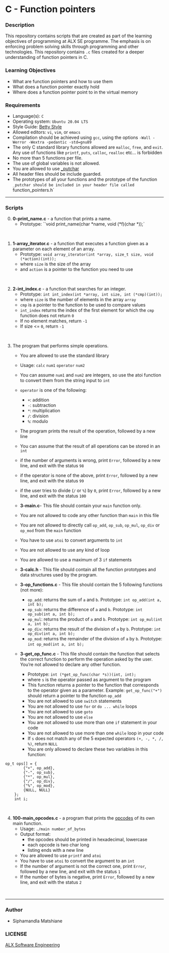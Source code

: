 # C - Function pointers

### Description
This repository contains scripts that are created as part of the learning objectives of programming at ALX SE programme. The emphasis is on enforcing problem solving skills through programming and other technologies. This repository contains `.c` files created for a deeper understanding of function pointers in C.

### Learning Objectives
* What are function pointers and how to use them
* What does a function pointer exactly hold
* Where does a function pointer point to in the virtual memory

### Requirements
* Language(s): `C`
* Operating system: `Ubuntu 20.04 LTS`
* Style Guide: <a href="https://github.com/alx-tools/Betty/tree/master">Betty Style</a>
* Allowed editors: `vi`, `vim`, or `emacs`
* Compilation should be achieved using `gcc`, using the options `-Wall -Werror -Wextra -pedantic -std=gnu89`
* The only C standard library functions allowed are `malloc`, `free`, and `exit`. Any use of functions like `printf`, `puts`, `calloc`, `realloc` etc… is forbidden
* No more than 5 functions per file.
* The use of global variables is not allowed.
* You are allowed to use <a href="https://github.com/alx-tools/_putchar.c/blob/master/_putchar.c">_putchar</a>
* All header files should be include guarded.
* The prototypes of all your functions and the prototype of the function `_putchar should be included in your header file called `function_pointers.h`

---
### Scripts

0. **0-print_name.c** - a function that prints a name.
    * Prototype: ``void print_name(char *name, void (*f)(char *));`
<br>

1. **1-array_iterator.c** - a function that executes a function given as a parameter on each element of an array.
    * Prototype: `void array_iterator(int *array, size_t size, void (*action)(int));`
    * where `size` is the size of the array
    * and `action` is a pointer to the function you need to use
<br>

2. **2-int_index.c** - a function that searches for an integer.
    * Prototype: `int int_index(int *array, int size, int (*cmp)(int));`
    * where `size` is the number of elements in the array `array`
    * `cmp` is a pointer to the function to be used to compare values
    * `int_index` returns the index of the first element for which the `cmp` function does not return `0`
    * If no element matches, return `-1`
    * If size <= `0`, return `-1`
<br>

3. The program that performs simple operations.
    * You are allowed to use the standard library
    * Usage: `calc` `num1` `operator` `num2`
    * You can assume `num1` and `num2` are integers, so use the atoi function to convert them from the string input to `int`
    * `operator` is one of the following:
        * `+`: addition
        * `-`: subtraction
        * `*`: multiplication
        * `/`: division
        * `%`: modulo
    * The program prints the result of the operation, followed by a new line
    * You can assume that the result of all operations can be stored in an `int`
    * if the number of arguments is wrong, print `Error`, followed by a new line, and exit with the status `98`
    * if the operator is none of the above, print `Error`, followed by a new line, and exit with the status `99`
    * if the user tries to divide (`/` or `%`) by `0`, print `Error`, followed by a new line, and exit with the status `100`

    * **3-main.c**- This file should contain your `main` function only.
    * You are not allowed to code any other function than `main` in this file
    * You are not allowed to directly call `op_add`, `op_sub`, `op_mul`, `op_div` or `op_mod` from the `main` function
    * You have to use `atoi` to convert arguments to `int`
    * You are not allowed to use any kind of loop
    * You are allowed to use a maximum of 3 `if` statements
 
    * **3-calc.h** - This file should contain all the function prototypes and data structures used by the program.
    * **3-op_functions.c** - This file should contain the 5 following functions (not more):
        * `op_add`: returns the sum of `a` and `b`. Prototype: `int op_add(int a, int b);`
        * `op_sub`: returns the difference of `a` and `b`. Prototype: `int op_sub(int a, int b);`
        * `op_mul`: returns the product of `a` and `b`. Prototype: `int op_mul(int a, int b);`
        * `op_div`: returns the result of the division of `a` by `b`. Prototype: `int op_div(int a, int b);`
        * `op_mod`: returns the remainder of the division of `a` by `b`. Prototype: `int op_mod(int a, int b);`
    * **3-get_op_func.c** - This file should contain the function that selects the correct function to perform the operation asked by the user. You’re not allowed to declare any other function.
        * Prototype: `int (*get_op_func(char *s))(int, int);`
        * where `s` is the operator passed as argument to the program
        * This function returns a pointer to the function that corresponds to the operator given as a parameter. Example: `get_op_func("+")` should return a pointer to the function `op_add`
        * You are not allowed to use `switch` statements
        * You are not allowed to use `for` or `do ... while` loops
        * You are not allowed to use `goto`
        * You are not allowed to use `else`
        * You are not allowed to use more than one `if` statement in your code
        * You are not allowed to use more than one `while` loop in your code
        * If `s` does not match any of the 5 expected operators `(+, -, *, /, %)`, return `NULL`
        * You are only allowed to declare these two variables in this function:

```
op_t ops[] = {
        {"+", op_add},
        {"-", op_sub},
        {"*", op_mul},
        {"/", op_div},
        {"%", op_mod},
        {NULL, NULL}
    };
    int i;
```

<br>

4. **100-main_opcodes.c** - a program that prints the <a href="https://intranet.alxswe.com/rltoken/5eSu8Ohx0ddeNGmaeDo_zQ">opcodes</a> of its own main function.
    * Usage: `./main number_of_bytes`
    * Output format:
        * the opcodes should be printed in hexadecimal, lowercase
        * each opcode is two char long
        * listing ends with a new line
    * You are allowed to use `printf` and `atoi`
    * You have to use `atoi` to convert the argument to an `int`
    * If the number of argument is not the correct one, print `Error`, followed by a new line, and exit with the status `1`
    * If the number of bytes is negative, print `Error`, followed by a new line, and exit with the status `2`
<br>

---
### Author
* Siphamandla Matshiane

### LICENSE
<a href="https://www.alxafrica.com/software-engineering/">ALX Software Engineering</a>
